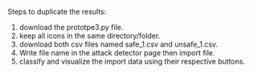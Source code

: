 Steps to duplicate the results:
1. download the prototpe3.py file.
2. keep all icons in the same directory/folder.
3. download both csv files named safe_1.csv and unsafe_1.csv.
4. Write file name in the attack detector page then import file.
5. classify and visualize the import data using their respective buttons.
